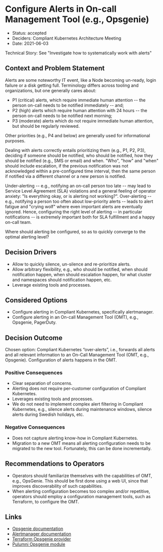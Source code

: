 # Configure Alerts in On-call Management Tool (e.g., Opsgenie)

* Status: accepted
* Deciders: Compliant Kubernetes Architecture Meeting
* Date: 2021-06-03

Technical Story: See "Investigate how to systematically work with alerts"

## Context and Problem Statement

Alerts are some noteworthy IT event, like a Node becoming un-ready, login failure or a disk getting full.
Terminology differs across tooling and organizations, but one generally cares about:

* P1 (critical) alerts, which require immediate human attention -- the person on-call needs to be notified immediately -- and;
* P2 (high) alerts which require human attention with 24 hours -- the person on-call needs to be notified next morning;
* P3 (moderate) alerts which do not require immediate human attention, but should be regularly reviewed.

Other priorities (e.g., P4 and below) are generally used for informational purposes.

Dealing with alerts correctly entails prioritizing them (e.g., P1, P2, P3), deciding if someone should be notified, who should be notified, how they should be notified (e.g., SMS or email) and when.
"Who", "how" and "when" should include escalation, if the previous notification was not acknowledged within a pre-configured time interval, then the same person if notified via a different channel or a new person is notified.

Under-alerting -- e.g., notifying an on-call person too late -- may lead to Service Level Agreement (SLA) violations and a general feeling of operator anxiety: "Is everything okay, or is alerting not working?".
Over-alerting -- e.g., notifying a person too often about low-priority alerts -- leads to alert fatigue and "crying wolf" where even important alerts are eventually ignored.
Hence, configuring the right level of alerting -- in particular notifications -- is extremely important both for SLA fulfillment and a happy on-call team.

Where should alerting be configured, so as to quickly converge to the optimal alerting level?

## Decision Drivers

* Allow to quickly silence, un-silence and re-prioritize alerts.
* Allow arbitrary flexibility, e.g., who should be notified, when should notification happen, when should escalation happen, for what cluster and namespaces should notification happen, etc.
* Leverage existing tools and processes.

## Considered Options

* Configure alerting in Compliant Kubernetes, specifically alertmanager.
* Configure alerting in an On-call Management Tool (OMT), e.g., Opsgenie, PagerDuty.

## Decision Outcome

Chosen option: Compliant Kubernetes “over-alerts”, i.e., forwards all alerts and all relevant information to an On-Call Management Tool (OMT, e.g., Opsgenie).
Configuration of alerts happens in the OMT.

### Positive Consequences

* Clear separation of concerns.
* Alerting does not require per-customer configuration of Compliant Kubernetes.
* Leverages existing tools and processes.
* We do not need to implement complex alert filtering in Compliant Kubernetes, e.g., silence alerts during maintenance windows, silence alerts during Swedish holidays, etc.

### Negative Consequences

* Does not capture alerting know-how in Compliant Kubernetes.
* Migration to a new OMT means all alerting configuration needs to be migrated to the new tool. Fortunately, this can be done incrementally.

## Recommendations to Operators

* Operators should familiarize themselves with the capabilities of OMT, e.g., OpsGenie. This should be first done using a web UI, since that improves discoverability of such capabilities.
* When alerting configuration becomes too complex and/or repetitive, operators should employ a configuration management tools, such as Terraform, to configure the OMT.

## Links

* [Opsgenie documentation](https://docs.opsgenie.com/)
* [Alertmanager documentation](https://prometheus.io/docs/alerting/latest/alertmanager/)
* [Terraform Opsgenie provider](https://registry.terraform.io/providers/opsgenie/opsgenie/latest/docs)
* [Pulumni Opsgenie module](https://www.pulumi.com/docs/reference/pkg/opsgenie/)
